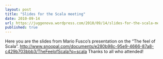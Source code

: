 ```yaml
---
layout: post
title: "Slides for the Scala meeting"
date: 2010-09-14
url: https://juggenova.wordpress.com/2010/09/14/slides-for-the-scala-meeting/
published: true 
---
```


Here you are the slides from Mario Fusco’s presentation on the “The feel of Scala”. http://www.snoopal.com/documents/e280b98c-95e9-4666-87a8-c429b703bbb3/TheFeelofScala?q=scala Thanks to all who attended! 